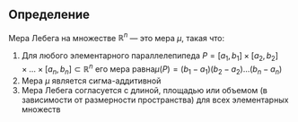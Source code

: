 ## Определение
Мера Лебега на множестве $\mathbb{R}^n$ — это мера $\mu$, такая что:

1) Для любого элементарного параллелепипеда $P = [a_1, b_1] \times [a_2, b_2] \times \dots \times [a_n, b_n] \subset \mathbb{R}^n$ его мера равна$\mu(P) = (b_1 - a_1)(b_2 - a_2) \dots (b_n - a_n)$
2) Мера $\mu$ является сигма-аддитивной
3) Мера Лебега согласуется с длиной, площадью или объемом (в зависимости от размерности пространства) для всех элементарных множеств
